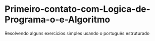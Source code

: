 # Primeiro-contato-com-Logica-de-Programa-o-e-Algoritmo
Resolvendo alguns exercícios simples usando o português estruturado

